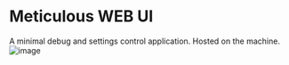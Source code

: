 # Meticulous WEB UI

A minimal debug and settings control application. Hosted on the machine.
![image](https://github.com/user-attachments/assets/594ab7e1-55ac-4166-8e44-55f2a73e602f)
